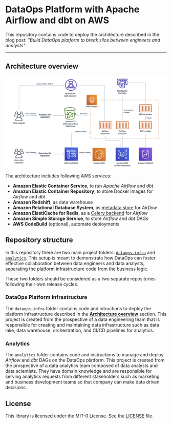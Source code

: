 # DataOps Platform with Apache Airflow and dbt on AWS

This repository contains code to deploy the architecture described in the blog post: *"Build DataOps platform to break silos between engineers and analysts"*.

---

## Architecture overview

![Architecture](docs/diagram.png "Architecture")

The architecture includes following AWS services:
* **Amazon Elastic Container Service**, to run *Apache Airflow* and *dbt*
* **Amazon Elastic Container Repository**, to store Docker images for *Airflow* and *dbt*
* **Amazon Redshift**, as data warehouse
* **Amazon Relational Database System**, as [metadata store](https://airflow.apache.org/docs/stable/howto/initialize-database.html) for *Airflow*
* **Amazon ElastiCache for Redis**, as a [Celery backend](https://airflow.apache.org/docs/1.10.1/howto/executor/use-celery.html) for *Airflow*
* **Amazon Simple Storage Service**, to store *Airflow* and *dbt* DAGs
* **AWS CodeBuild** (optional), automate deployments

## Repository structure

In this repository there are two main project folders: [`dataops-infra`](dataops-infra) and [`analytics`](analytics). This setup is meant to demonstrate how DataOps can foster effective collaboration between data engineers and data analysts, separating the platform infrastructure code from the business logic. 

These two folders should be considered as a two separate repositories following their own release cycles.

### DataOps Platform Infrastructure

The `dataops-infra` folder contains code and intructions to deploy the platform infrastructure described in the [**Architecture overview**](#architecture-overview) section. This project is created from the prospective of a data engineering team that is responsible for creating and maintaining data infrastructure such as data lake, data warehouse, orchestration, and CI/CD pipelines for analytics.

### Analytics 

The `analytics` folder contains code and instructions to manage and deploy *Airflow* and *dbt* DAGs on the DataOps platform. This project is created from the prospective of a data analytics team composed of data analysts and data scientists. They have domain knowledge and are responsible for serving analytics requests from different stakeholders such as marketing and business development teams so that company can make data driven decisions.

## License

This library is licensed under the MIT-0 License. See the [LICENSE](LICENSE) file.
